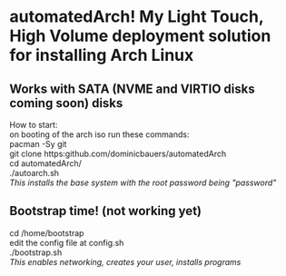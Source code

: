 # automatedArch! My Light Touch, High Volume deployment solution for installing Arch Linux  
## Works with SATA (NVME and VIRTIO disks coming soon) disks  
How to start:  
on booting of the arch iso run these commands:  
pacman -Sy git  
git clone https:github.com/dominicbauers/automatedArch  
cd automatedArch/  
./autoarch.sh  
*This installs the base system with the root password being "password"*  
## Bootstrap time! (not working yet)  
cd /home/bootstrap  
edit the config file at config.sh  
./bootstrap.sh  
*This enables networking, creates your user, installs programs*
